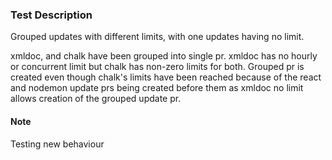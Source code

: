 ### Test Description

Grouped updates with different limits, with one updates having no limit.

xmldoc, and chalk have been grouped into single pr. xmldoc has no hourly or concurrent limit but chalk has non-zero limits for both. Grouped pr is created even though chalk's limits have been reached because of the react and nodemon update prs being created before them as xmldoc no limit allows creation of the grouped update pr.


#### Note

Testing new behaviour
